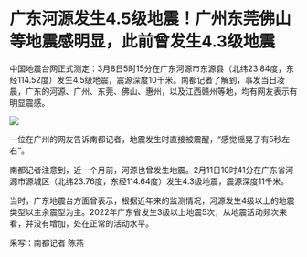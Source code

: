 # 广东河源发生4.5级地震！广州东莞佛山等地震感明显，此前曾发生4.3级地震

中国地震台网正式测定：3月8日5时15分在广东河源市东源县（北纬23.84度，东经114.52度）发生4.5级地震，震源深度10千米。南都记者了解到，事发当日凌晨，广东的河源、广州、东莞、佛山、惠州，以及江西赣州等地，均有网友表示有明显震感。

![](https://inews.gtimg.com/om_bt/O2xcUDGTywhMJkVIzEKfvx9Vr06a2g-e_RTatBavWil4kAA/1000)

一位在广州的网友告诉南都记者，地震发生时直接被震醒，“感觉摇晃了有5秒左右”。

南都记者注意到，近一个月前，河源也曾发生地震。2月11日10时41分在广东省河源市源城区（北纬23.76度，东经114.64度）发生4.3级地震，震源深度11千米。

当时，广东地震台方面曾表示，根据近年来的监测情况，河源发生4级以上的地震类型以主余震型为主。2022年广东省发生3级以上地震5次，从地震活动频次来看，并没有增加，处在正常的活动水平。

采写：南都记者 陈燕

